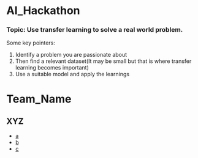 # AI_Hackathon

### Topic: Use transfer learning to solve a real world problem.

Some key pointers:
1. Identify a problem you are passionate about
2. Then find a relevant dataset(It may be small but that is where transfer learning becomes important)
3. Use a suitable model and apply the learnings



# Team_Name 

## XYZ
- [a](https://github.com/a)
- [b](https://github.com/b)
- [c](https://github.com/c)
